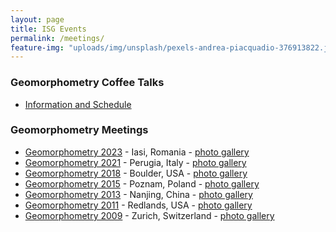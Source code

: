 ```yaml
---
layout: page
title: ISG Events
permalink: /meetings/
feature-img: "uploads/img/unsplash/pexels-andrea-piacquadio-376913822.jpg"
---
```


### Geomorphometry Coffee Talks
- [Information and Schedule]({{site.baseurl}}/coffee_talks/)

### Geomorphometry Meetings 
<!-- [Group Photos Gallery](/gallery_groups/) -->
- [Geomorphometry 2023]({{site.baseurl}}/2023/) - Iasi, Romania - [photo gallery]({{site.baseurl}}/galleries/gallery-2023/)
- [Geomorphometry 2021]({{site.baseurl}}/2021/) - Perugia, Italy - [photo gallery]({{site.baseurl}}/galleries/gallery-2021/)
- [Geomorphometry 2018]({{site.baseurl}}/2018/) - Boulder, USA - [photo gallery]({{site.baseurl}}/galleries/gallery-2018/)
- [Geomorphometry 2015]({{site.baseurl}}/2015/) - Poznam, Poland - [photo gallery]({{site.baseurl}}/galleries/gallery-2015/)
- [Geomorphometry 2013]({{site.baseurl}}/2013/) - Nanjing, China - [photo gallery]({{site.baseurl}}/galleries/gallery-2013/)
- [Geomorphometry 2011]({{site.baseurl}}/2011/) - Redlands, USA - [photo gallery]({{site.baseurl}}/galleries/gallery-2011/)
- [Geomorphometry 2009]({{site.baseurl}}/2009/) - Zurich, Switzerland - [photo gallery]({{site.baseurl}}/galleries/gallery-2009/)
<!-- - [Geomorphometry 2006]({{site.baseurl}}/meetings/nanjing-2006/) - Nanjing, China - [photo gallery]({{site.baseurl}}/meetings/gallery-2006/) -->